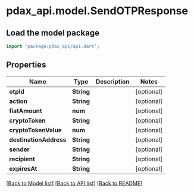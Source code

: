 # pdax_api.model.SendOTPResponse

## Load the model package
```dart
import 'package:pdax_api/api.dart';
```

## Properties
Name | Type | Description | Notes
------------ | ------------- | ------------- | -------------
**otpId** | **String** |  | [optional] 
**action** | **String** |  | [optional] 
**fiatAmount** | **num** |  | [optional] 
**cryptoToken** | **String** |  | [optional] 
**cryptoTokenValue** | **num** |  | [optional] 
**destinationAddress** | **String** |  | [optional] 
**sender** | **String** |  | [optional] 
**recipient** | **String** |  | [optional] 
**expiresAt** | **String** |  | [optional] 

[[Back to Model list]](../README.md#documentation-for-models) [[Back to API list]](../README.md#documentation-for-api-endpoints) [[Back to README]](../README.md)


